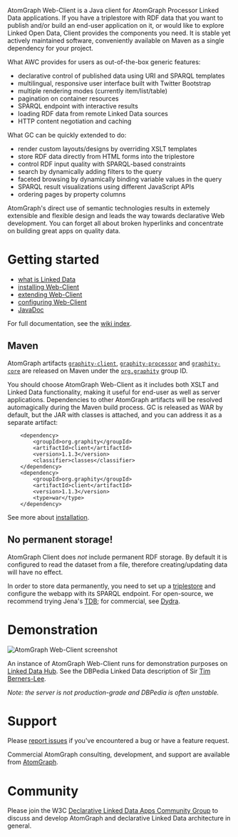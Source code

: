 AtomGraph Web-Client is a Java client for AtomGraph Processor Linked Data applications. If you have a triplestore with RDF
data that you want to publish and/or build an end-user application on it, or would like to explore Linked Open
Data, Client provides the components you need. It is stable yet actively maintained software, conveniently available on
Maven as a single dependency for your project.

What AWC provides for users as out-of-the-box generic features:
* declarative control of published data using URI and SPARQL templates
* multilingual, responsive user interface built with Twitter Bootstrap
* multiple rendering modes (currently item/list/table)
* pagination on container resources
* SPARQL endpoint with interactive results
* loading RDF data from remote Linked Data sources
* HTTP content negotiation and caching

What GC can be quickly extended to do:
* render custom layouts/designs by overriding XSLT templates
* store RDF data directly from HTML forms into the triplestore
* control RDF input quality with SPARQL-based constraints
* search by dynamically adding filters to the query
* faceted browsing by dynamically binding variable values in the query
* SPARQL result visualizations using different JavaScript APIs
* ordering pages by property columns

AtomGraph's direct use of semantic technologies results in extemely extensible and flexible design and leads the
way towards declarative Web development. You can forget all about broken hyperlinks and concentrate on building
great apps on quality data.

Getting started
===============

* [what is Linked Data](../../wiki/What-is-Linked-Data)
* [installing Web-Client](../../wiki/Installation)
* [extending Web-Client](../../wiki/Extending-Web-Client)
* [configuring Web-Client](../../wiki/Configuration)
* [JavaDoc](http://graphity.github.io/graphity-client/apidocs)

For full documentation, see the [wiki index](../../wiki).

Maven
-----

AtomGraph artifacts [`graphity-client`](http://search.maven.org/#browse%7C-605419744), [`graphity-processor`](http://search.maven.org/#browse%7C2124019457)
and [`graphity-core`](http://search.maven.org/#browse%7C57568460) are released on Maven under the
[`org.graphity`](http://search.maven.org/#browse%7C1400901156) group ID.

You should choose AtomGraph Web-Client as it includes both XSLT and Linked Data functionality, making it useful for end-user as well as server applications.
Dependencies to other AtomGraph artifacts will be resolved automagically during the Maven build process. GC is released as WAR by default, but the JAR with
classes is attached, and you can address it as a separate artifact:

        <dependency>
            <groupId>org.graphity</groupId>
            <artifactId>client</artifactId>
            <version>1.1.3</version>
            <classifier>classes</classifier>
        </dependency>
        <dependency>
            <groupId>org.graphity</groupId>
            <artifactId>client</artifactId>
            <version>1.1.3</version>
            <type>war</type>
        </dependency>

See more about [installation](../../wiki/Installation).

No permanent storage!
---------------------

AtomGraph Client does *not* include permanent RDF storage. By default it is configured to read the dataset from a file, therefore creating/updating data will have no effect.

In order to store data permanently, you need to set up a [triplestore](http://en.wikipedia.org/wiki/Triplestore) and configure the webapp with its SPARQL endpoint.
For open-source, we recommend trying Jena's [TDB](http://jena.apache.org/documentation/tdb/); for commercial, see [Dydra](http://dydra.com).

Demonstration
=============

![AtomGraph Web-Client screenshot](https://raw.github.com/AtomGraph/Web-Client/master/screenshot.jpg)

An instance of AtomGraph Web-Client runs for demonstration purposes on [Linked Data Hub](http://linkeddatahub.com).
See the DBPedia Linked Data description of Sir [Tim Berners-Lee](http://linkeddatahub.com/?uri=http%3A%2F%2Fdbpedia.org%2Fresource%2FTim_Berners-Lee).

_Note: the server is not production-grade and DBPedia is often unstable._

Support
=======

Please [report issues](../../issues) if you've encountered a bug or have a feature request.

Commercial AtomGraph consulting, development, and support are available from [AtomGraph](http://atomgraph.com).

Community
=========

Please join the W3C [Declarative Linked Data Apps Community Group](http://www.w3.org/community/declarative-apps/) to discuss
and develop AtomGraph and declarative Linked Data architecture in general.
